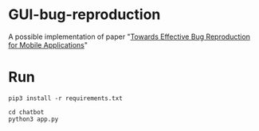 # GUI-bug-reproduction
A possible implementation of paper "[Towards Effective Bug Reproduction for Mobile Applications](https://ieeexplore.ieee.org/document/10314157)"

# Run

```shell
pip3 install -r requirements.txt
```

```shell
cd chatbot
python3 app.py
```
